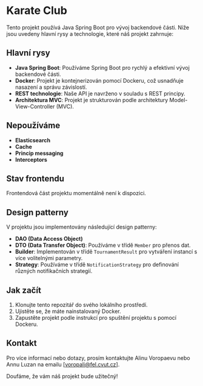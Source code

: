 # Karate Club 

Tento projekt používá Java Spring Boot pro vývoj backendové části. Níže jsou uvedeny hlavní rysy a technologie, které náš projekt zahrnuje:

## Hlavní rysy

- **Java Spring Boot**: Používáme Spring Boot pro rychlý a efektivní vývoj backendové části.
- **Docker**: Projekt je kontejnerizován pomocí Dockeru, což usnadňuje nasazení a správu závislostí.
- **REST technologie**: Naše API je navrženo v souladu s REST principy.
- **Architektura MVC**: Projekt je strukturován podle architektury Model-View-Controller (MVC).

## Nepoužíváme

- **Elasticsearch**
- **Cache**
- **Princip messaging**
- **Interceptors**

## Stav frontendu

Frontendová část projektu momentálně není k dispozici.

## Design patterny

V projektu jsou implementovány následující design patterny:

- **DAO (Data Access Object)**
- **DTO (Data Transfer Object)**: Používáme v třídě `Member` pro přenos dat.
- **Builder**: Implementován v třídě `TournamentResult` pro vytváření instancí s více volitelnými parametry.
- **Strategy**: Používáme v třídě `NotificationStrategy` pro definování různých notifikačních strategií.

## Jak začít

1. Klonujte tento repozitář do svého lokálního prostředí.
2. Ujistěte se, že máte nainstalovaný Docker.
3. Zapustěte projekt podle instrukcí pro spuštění projektu s pomocí Dockeru.

## Kontakt

Pro více informací nebo dotazy, prosím kontaktujte Alinu Voropaevu nebo Annu Luzan na emailu [voropali@fel.cvut.cz].

Doufáme, že vám náš projekt bude užitečný!
